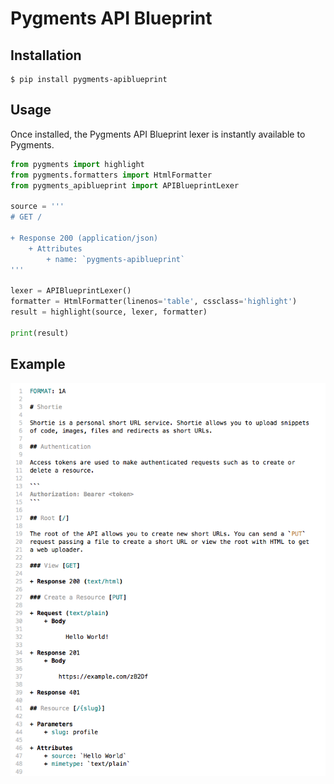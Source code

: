 # Pygments API Blueprint

## Installation

```shell
$ pip install pygments-apiblueprint
```

## Usage

Once installed, the Pygments API Blueprint lexer is instantly available to
Pygments.

```python
from pygments import highlight
from pygments.formatters import HtmlFormatter
from pygments_apiblueprint import APIBlueprintLexer

source = '''
# GET /

+ Response 200 (application/json)
    + Attributes
        + name: `pygments-apiblueprint`
'''

lexer = APIBlueprintLexer()
formatter = HtmlFormatter(linenos='table', cssclass='highlight')
result = highlight(source, lexer, formatter)

print(result)
```

## Example

![](pygments_apiblueprint.png)
